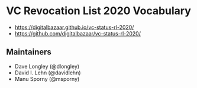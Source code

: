 # VC Revocation List 2020 Vocabulary

- https://digitalbazaar.github.io/vc-status-rl-2020/
- https://github.com/digitalbazaar/vc-status-rl-2020/

## Maintainers

- Dave Longley (@dlongley)
- David I. Lehn (@davidlehn)
- Manu Sporny (@msporny)
